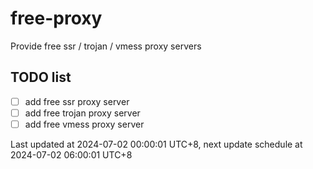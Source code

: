 
# free-proxy
Provide free ssr / trojan / vmess proxy servers


## TODO list
- [ ] add free ssr proxy server
- [ ] add free trojan proxy server
- [ ] add free vmess proxy server

Last updated at 2024-07-02 00:00:01 UTC+8, next update schedule at 2024-07-02 06:00:01 UTC+8

